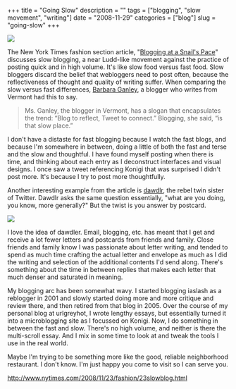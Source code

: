 +++
title = "Going Slow"
description = ""
tags = ["blogging", "slow movement", "writing"]
date = "2008-11-29"
categories = ["blog"]
slug = "going-slow"
+++



  <div class="notebook-screenshot"><a href="http://www.nytimes.com/2008/11/23/fashion/23slowblog.html"><img src="//media.konigi.com/notebook/nytimes-slowblogging.jpg" class="notebook-image" /></a></div><p>The New York Times fashion section article, "<a href="http://www.nytimes.com/2008/11/23/fashion/23slowblog.html">Blogging at a Snail's Pace</a>" discusses slow blogging, a near Ludd-like movement against the practice of posting quick and in high volume. It's like slow food versus fast food. Slow bloggers discard the belief that webloggers need to post often, because the reflectiveness of thought and quality of writing suffer. When comparing the slow versus fast differences, <a href="http://bgblogging.wordpress.com/">Barbara Ganley</a>, a blogger who writes from Vermont had this to say.</p>
<blockquote><p>Ms. Ganley, the blogger in Vermont, has a slogan that encapsulates the trend: “Blog to reflect, Tweet to connect.” Blogging, she said, “is that slow place.”</p></blockquote>
<p>I don't have a distaste for fast blogging because I watch the fast blogs, and because I'm somewhere in between, doing a little of both the fast and terse and the slow and thoughtful. I have found myself posting when there is time, and thinking about each entry as I deconstruct interfaces and visual designs. I once saw a tweet referencing Konigi that was surprised I didn't post more. It's because I try to post more thoughtfully.</p>
<p>Another interesting example from the article is <a href="http://dawdlr.tumblr.com/">dawdlr</a>, the rebel twin sister of Twitter. Dawdlr asks the same question essentially, "what are you doing, you know, more generally?" But the twist is you answer by postcard. </p>
<p><img src="//media.konigi.com/notebook/dawdlr.jpg" class="notebook-image" /></p>
<p>I love the idea of dawdler. Email, blogging, etc. has meant that I get and receive a lot fewer letters and postcards from friends and family. Close friends and family know I was passionate about letter writing, and tended to spend as much time crafting the actual letter and envelope as much as I did the writing and selection of the additional contents I'd send along. There's something about the time in between replies that makes each letter that much denser and saturated in meaning.</p>
<p>My blogging arc has been somewhat wavy. I started blogging iaslash as a reblogger in 2001 and slowly started doing more and more critique and review there, and then retired from that blog in 2005. Over the course of my personal blog at urlgreyhot, I wrote lengthy essays, but essentially turned it into a microblogging site as I focussed on Konigi. Now, I do something in between the fast and slow. There's no high volume, and neither is there the multi-scroll essay. And I mix in some time to look at and tweak the tools I use in the real world. </p>
<p>Maybe I'm trying to be something more like the good, reliable neighborhood restaurant. I don't know. I'm just happy you come to visit so I can serve you.</p>
    
  <a href="http://www.nytimes.com/2008/11/23/fashion/23slowblog.html">http://www.nytimes.com/2008/11/23/fashion/23slowblog.html</a>
